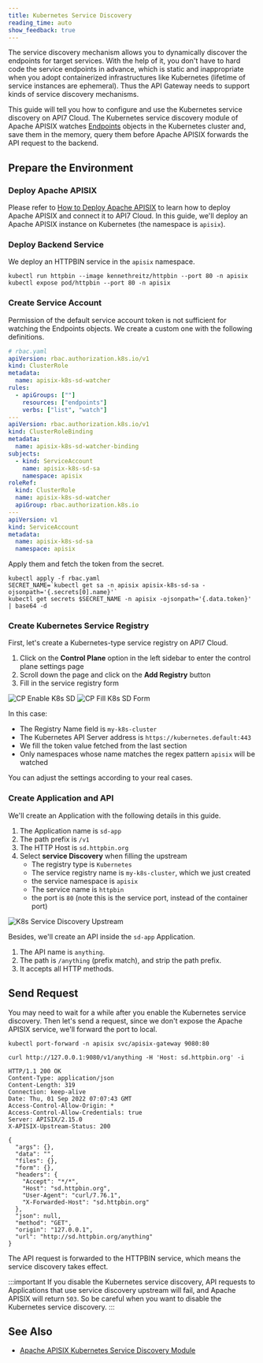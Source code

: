 ```yaml
---
title: Kubernetes Service Discovery
reading_time: auto
show_feedback: true
---
```


The service discovery mechanism allows you to dynamically discover the endpoints for target services. With the
help of it, you don't have to hard code the service endpoints in advance, which is static and inappropriate
when you adopt containerized infrastructures like Kubernetes (lifetime of service instances are ephemeral).
Thus the API Gateway needs to support kinds of service discovery mechanisms.

This guide will tell you how to configure and use the Kubernetes service discovery on API7 Cloud. The Kubernetes
service discovery module of Apache APISIX watches [Endpoints](https://kubernetes.io/docs/concepts/services-networking/service/)
objects in the Kubernetes cluster and, save them in the memory, query them before Apache APISIX forwards the API request to
the backend.

Prepare the Environment
-----------------------

### Deploy Apache APISIX

Please refer to [How to Deploy Apache APISIX](../../product/how-to-deploy-apache-apisix.md) to learn how to deploy
Apache APISIX and connect it to API7 Cloud. In this guide, we'll deploy an Apache APISIX instance on Kubernetes (the namespace is `apisix`).

### Deploy Backend Service

We deploy an HTTPBIN service in the `apisix` namespace.

```shell
kubectl run httpbin --image kennethreitz/httpbin --port 80 -n apisix
kubectl expose pod/httpbin --port 80 -n apisix
```

### Create Service Account

Permission of the default service account token is not sufficient for watching the
Endpoints objects. We create a custom one with the following definitions.

```yaml
# rbac.yaml
apiVersion: rbac.authorization.k8s.io/v1
kind: ClusterRole
metadata:
  name: apisix-k8s-sd-watcher
rules:
  - apiGroups: [""]
    resources: ["endpoints"]
    verbs: ["list", "watch"]
---
apiVersion: rbac.authorization.k8s.io/v1
kind: ClusterRoleBinding
metadata:
  name: apisix-k8s-sd-watcher-binding
subjects:
  - kind: ServiceAccount
    name: apisix-k8s-sd-sa
    namespace: apisix
roleRef:
  kind: ClusterRole
  name: apisix-k8s-sd-watcher
  apiGroup: rbac.authorization.k8s.io
---
apiVersion: v1
kind: ServiceAccount
metadata:
  name: apisix-k8s-sd-sa
  namespace: apisix
```

Apply them and fetch the token from the secret.

```shell
kubectl apply -f rbac.yaml
SECRET_NAME=`kubectl get sa -n apisix apisix-k8s-sd-sa -ojsonpath='{.secrets[0].name}'`
kubectl get secrets $SECRET_NAME -n apisix -ojsonpath='{.data.token}' | base64 -d
```

### Create Kubernetes Service Registry

First, let's create a Kubernetes-type service registry on API7 Cloud.

1. Click on the **Control Plane** option in the left sidebar to enter the control plane settings page
2. Scroll down the page and click on the **Add Registry** button
3. Fill in the service registry form

![CP Enable K8s SD](https://static.apiseven.com/2022/12/30/cp-enable-k8s-sd.png)
![CP Fill K8s SD Form](https://static.apiseven.com/2022/12/30/cp-fill-k8s-service-registry-form.png)

In this case:

* The Registry Name field is `my-k8s-cluster`
* The Kubernetes API Server address is `https://kubernetes.default:443`
* We fill the token value fetched from the last section
* Only namespaces whose name matches the regex pattern `apisix` will be watched

You can adjust the settings according to your real cases.

### Create Application and API

We'll create an Application with the following details in this guide.

1. The Application name is `sd-app`
2. The path prefix is `/v1`
3. The HTTP Host is `sd.httpbin.org`
4. Select **service Discovery** when filling the upstream
   * The registry type is `Kubernetes`
   * The service registry name is `my-k8s-cluster`, which we just created
   * the service namespace is `apisix`
   * The service name is `httpbin`
   * the port is `80` (note this is the service port, instead of the container port)

![K8s Service Discovery Upstream](https://static.apiseven.com/2022/12/30/k8s-sd-upstream.png)

Besides, we'll create an API inside the `sd-app` Application.

1. The API name is `anything`.
2. The path is `/anything` (prefix match), and strip the path prefix.
3. It accepts all HTTP methods.

Send Request
------------

You may need to wait for a while after you enable the Kubernetes service discovery. Then let's send a request,
since we don't expose the Apache APISIX service, we'll forward the port to local.

```shell
kubectl port-forward -n apisix svc/apisix-gateway 9080:80
```

```shell
curl http://127.0.0.1:9080/v1/anything -H 'Host: sd.httpbin.org' -i
```

```shell
HTTP/1.1 200 OK
Content-Type: application/json
Content-Length: 319
Connection: keep-alive
Date: Thu, 01 Sep 2022 07:07:43 GMT
Access-Control-Allow-Origin: *
Access-Control-Allow-Credentials: true
Server: APISIX/2.15.0
X-APISIX-Upstream-Status: 200

{
  "args": {},
  "data": "",
  "files": {},
  "form": {},
  "headers": {
    "Accept": "*/*",
    "Host": "sd.httpbin.org",
    "User-Agent": "curl/7.76.1",
    "X-Forwarded-Host": "sd.httpbin.org"
  },
  "json": null,
  "method": "GET",
  "origin": "127.0.0.1",
  "url": "http://sd.httpbin.org/anything"
}
```

The API request is forwarded to the HTTPBIN service, which means the service discovery takes effect.

:::important
If you disable the Kubernetes service discovery, API requests to Applications that use service discovery upstream will fail,
and Apache APISIX will return `503`. So be careful when you want to disable the Kubernetes service discovery.
:::

See Also
--------

* [Apache APISIX Kubernetes Service Discovery Module](https://apisix.apache.org/docs/apisix/discovery/kubernetes/)
